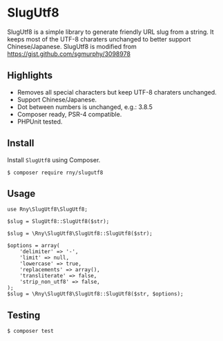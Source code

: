 # SlugUtf8

SlugUtf8 is a simple library to generate friendly URL slug from a string. It keeps most of the UTF-8 charaters unchanged to better support Chinese/Japanese. 
SlugUtf8 is modified from https://gist.github.com/sgmurphy/3098978 

## Highlights

* Removes all special characters but keep UTF-8 charaters unchanged.
* Support Chinese/Japanese.
* Dot between numbers is unchanged, e.g.: 3.8.5
* Composer ready, PSR-4 compatible.
* PHPUnit tested.

## Install

Install `SlugUtf8` using Composer.

```
$ composer require rny/slugutf8
```

## Usage

```
use Rny\SlugUtf8\SlugUtf8;

$slug = SlugUtf8::SlugUtf8($str);
```

```
$slug = \Rny\SlugUtf8\SlugUtf8::SlugUtf8($str);
```

```
$options = array(
    'delimiter' => '-',
    'limit' => null,
    'lowercase' => true,
    'replacements' => array(),
    'transliterate' => false,
    'strip_non_utf8' => false,
);
$slug = \Rny\SlugUtf8\SlugUtf8::SlugUtf8($str, $options);
```

## Testing

```
$ composer test
```
